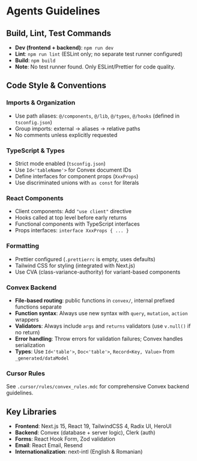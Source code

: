 # Agents Guidelines

## Build, Lint, Test Commands

- **Dev (frontend + backend)**: `npm run dev`
- **Lint**: `npm run lint` (ESLint only; no separate test runner configured)
- **Build**: `npm build`
- **Note**: No test runner found. Only ESLint/Prettier for code quality.

## Code Style & Conventions

### Imports & Organization

- Use path aliases: `@/components`, `@/lib`, `@/types`, `@/hooks` (defined in `tsconfig.json`)
- Group imports: external → aliases → relative paths
- No comments unless explicitly requested

### TypeScript & Types

- Strict mode enabled (`tsconfig.json`)
- Use `Id<'tableName'>` for Convex document IDs
- Define interfaces for component props (`XxxProps`)
- Use discriminated unions with `as const` for literals

### React Components

- Client components: Add `"use client"` directive
- Hooks called at top level before early returns
- Functional components with TypeScript interfaces
- Props interfaces: `interface XxxProps { ... }`

### Formatting

- Prettier configured (`.prettierrc` is empty, uses defaults)
- Tailwind CSS for styling (integrated with Next.js)
- Use CVA (class-variance-authority) for variant-based components

### Convex Backend

- **File-based routing**: public functions in `convex/`, internal prefixed functions separate
- **Function syntax**: Always use new syntax with `query`, `mutation`, `action` wrappers
- **Validators**: Always include `args` and `returns` validators (use `v.null()` if no return)
- **Error handling**: Throw errors for validation failures; Convex handles serialization
- **Types**: Use `Id<'table'>`, `Doc<'table'>`, `Record<Key, Value>` from `_generated/dataModel`

### Cursor Rules

See `.cursor/rules/convex_rules.mdc` for comprehensive Convex backend guidelines.

## Key Libraries

- **Frontend**: Next.js 15, React 19, TailwindCSS 4, Radix UI, HeroUI
- **Backend**: Convex (database + server logic), Clerk (auth)
- **Forms**: React Hook Form, Zod validation
- **Email**: React Email, Resend
- **Internationalization**: next-intl (English & Romanian)

